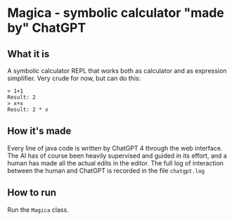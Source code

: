 # Magica - symbolic calculator "made by" ChatGPT

## What it is
A symbolic calculator REPL that works both as calculator and as expression simplifier.
Very crude for now, but can do this:

```
> 1+1
Result: 2
> x+x
Result: 2 * x
```

## How it's made
Every line of java code is written by ChatGPT 4 through the web interface.
The AI has of course been heavily supervised and guided in its effort,
and a human has made all the actual edits in the editor.
The full log of interaction between the human and ChatGPT is recorded in the file `chatgpt.log`

## How to run
Run the `Magica` class.